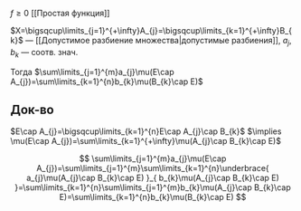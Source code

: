 $f\geq 0$ [[Простая функция]]

$X=\bigsqcup\limits_{j=1}^{+\infty}A_{j}=\bigsqcup\limits_{k=1}^{+\infty}B_{k}$ — [[Допустимое разбиение множества|допустимые разбиения]], $a_{j}, b_{k}$ — соотв. знач.

Тогда $\sum\limits_{j=1}^{m}a_{j}\mu(E\cap A_{j})=\sum\limits_{k=1}^{n}b_{k}\mu(B_{k}\cap E)$
## Док-во

$E\cap A_{j}=\bigsqcup\limits_{k=1}^{n}E\cap A_{j}\cap B_{k}$ $\implies \mu(E\cap A_{j})=\sum\limits_{k=1}^{+\infty}\mu(A_{j}\cap B_{k}\cap E)$

$$
\sum\limits_{j=1}^{m}a_{j}\mu(E\cap A_{j})=\sum\limits_{j=1}^{m}\sum\limits_{k=1}^{n}\underbrace{ a_{j}\mu(A_{j}\cap B_{k}\cap E) }_{ b_{k}\mu(A_{j}\cap B_{k}\cap E) }=\sum\limits_{k=1}^{n}\sum\limits_{j=1}^{m}b_{k}\mu(A_{j}\cap B_{k}\cap E)=\sum\limits_{k=1}^{n}b_{k}\mu(B_{k}\cap E)
$$ 